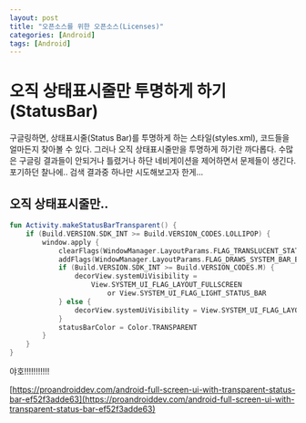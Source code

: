 ```yaml
---
layout: post
title: "오픈소스를 위한 오픈소스(Licenses)"
categories: [Android]
tags: [Android]
---
```


# 오직 상태표시줄만 투명하게 하기(StatusBar)

구글링하면, 상태표시줄(Status Bar)를 투명하게 하는 스타일(styles.xml), 코드들을 얼마든지 찾아볼 수 있다. 그러나 오직 상태표시줄만을 투명하게 하기란 까다롭다. 수많은 구글링 결과들이 안되거나 틀렸거나 하단 네비게이션을 제어하면서 문제들이 생긴다. 포기하던 찰나에.. 검색 결과중 하나만 시도해보고자 한게... 

## 오직 상태표시줄만..

```kotlin
fun Activity.makeStatusBarTransparent() {
    if (Build.VERSION.SDK_INT >= Build.VERSION_CODES.LOLLIPOP) {
        window.apply {
            clearFlags(WindowManager.LayoutParams.FLAG_TRANSLUCENT_STATUS)
            addFlags(WindowManager.LayoutParams.FLAG_DRAWS_SYSTEM_BAR_BACKGROUNDS)
            if (Build.VERSION.SDK_INT >= Build.VERSION_CODES.M) {
                decorView.systemUiVisibility =
                    View.SYSTEM_UI_FLAG_LAYOUT_FULLSCREEN 
                        or View.SYSTEM_UI_FLAG_LIGHT_STATUS_BAR
            } else {
                decorView.systemUiVisibility = View.SYSTEM_UI_FLAG_LAYOUT_FULLSCREEN
            }
            statusBarColor = Color.TRANSPARENT
        }
    }
}
```

야호!!!!!!!!!!!

[https://proandroiddev.com/android-full-screen-ui-with-transparent-status-bar-ef52f3adde63](https://proandroiddev.com/android-full-screen-ui-with-transparent-status-bar-ef52f3adde63)